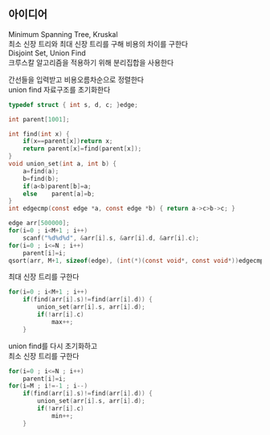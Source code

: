 ## 아이디어
Minimum Spanning Tree, Kruskal  
최소 신장 트리와 최대 신장 트리를 구해 비용의 차이를 구한다  
Disjoint Set, Union Find  
크루스칼 알고리즘을 적용하기 위해 분리집합을 사용한다  
  
간선들을 입력받고 비용오름차순으로 정렬한다  
union find 자료구조를 초기화한다
```c
typedef struct { int s, d, c; }edge;

int parent[1001];

int find(int x) {
	if(x==parent[x])return x;
	return parent[x]=find(parent[x]);
}
void union_set(int a, int b) {
	a=find(a);
	b=find(b);
	if(a<b)parent[b]=a;
	else	parent[a]=b;
}
int edgecmp(const edge *a, const edge *b) { return a->c>b->c; }

edge arr[500000];
for(i=0 ; i<M+1 ; i++)
	scanf("%d%d%d", &arr[i].s, &arr[i].d, &arr[i].c);
for(i=0 ; i<=N ; i++)
	parent[i]=i;
qsort(arr, M+1, sizeof(edge), (int(*)(const void*, const void*))edgecmp);
```
최대 신장 트리를 구한다
```c
for(i=0 ; i<M+1 ; i++)
	if(find(arr[i].s)!=find(arr[i].d)) {
		union_set(arr[i].s, arr[i].d);
		if(!arr[i].c)
			max++;
	}
```
union find를 다시 초기화하고  
최소 신장 트리를 구한다
```c
for(i=0 ; i<=N ; i++)
	parent[i]=i;
for(i=M ; i!=-1 ; i--)
	if(find(arr[i].s)!=find(arr[i].d)) {
		union_set(arr[i].s, arr[i].d);
		if(!arr[i].c)
			min++;
	}
```
